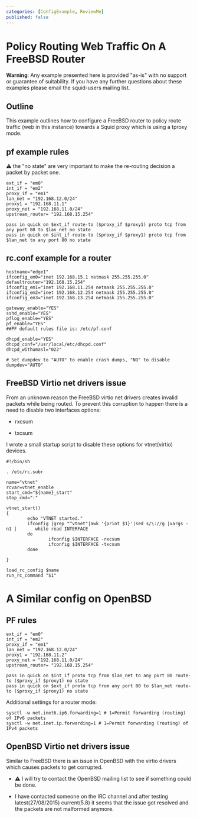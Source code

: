 ```yaml
---
categories: [ConfigExample, ReviewMe]
published: false
---
```

# Policy Routing Web Traffic On A FreeBSD Router

**Warning**: Any example presented here is provided "as-is" with no
support or guarantee of suitability. If you have any further questions
about these examples please email the squid-users mailing list.

## Outline

This example outlines how to configure a FreeBSD router to policy route
traffic (web in this instance) towards a Squid proxy which is using a
tproxy mode.

## pf example rules

:warning: the
"no state" are very important to make the re-routing decision a packet
by packet one.

    ext_if = "em0"
    int_if = "em2"
    proxy_if = "em1"
    lan_net = "192.168.12.0/24"
    proxy1 = "192.168.11.1"
    proxy_net = "192.168.11.0/24"
    upstream_router= "192.168.15.254"
    
    pass in quick on $ext_if route-to ($proxy_if $proxy1) proto tcp from any port 80 to $lan_net no state
    pass in quick on $int_if route-to ($proxy_if $proxy1) proto tcp from $lan_net to any port 80 no state

## rc.conf example for a router

    hostname="edge1"
    ifconfig_em0="inet 192.168.15.1 netmask 255.255.255.0"
    defaultrouter="192.168.15.254"
    ifconfig_em1="inet 192.168.11.254 netmask 255.255.255.0"
    ifconfig_em2="inet 192.168.12.254 netmask 255.255.255.0"
    ifconfig_em3="inet 192.168.13.254 netmask 255.255.255.0"
    
    gateway_enable="YES"
    sshd_enable="YES"
    pflog_enable="YES"
    pf_enable="YES"
    ##PF default rules file is: /etc/pf.conf
    
    dhcpd_enable="YES"
    dhcpd_conf="/usr/local/etc/dhcpd.conf"
    dhcpd_withumasl="022"
    
    # Set dumpdev to "AUTO" to enable crash dumps, "NO" to disable
    dumpdev="AUTO"

## FreeBSD Virtio net drivers issue

From an unknown reason the FreeBSD virtio net drivers creates invalid
packets while being routed. To prevent this corruption to happen there
is a need to disable two interfaces options:

  - rxcsum

  - txcsum

I wrote a small startup script to disable these options for
vtnet(virtio) devices.

``` highlight
#!/bin/sh

. /etc/rc.subr

name="vtnet"
rcvar=vtnet_enable
start_cmd="${name}_start"
stop_cmd=":"

vtnet_start()
{
        echo "VTNET started."
        ifconfig |grep "^vtnet"|awk '{print $1}'|sed s/\://g |xargs -n1 |       while read INTERFACE
        do
                ifconfig $INTERFACE -rxcsum
                ifconfig $INTERFACE -txcsum
        done

}

load_rc_config $name
run_rc_command "$1"
```

# A Similar config on OpenBSD

## PF rules

    ext_if = "em0"
    int_if = "em2"
    proxy_if = "em1"
    lan_net = "192.168.12.0/24"
    proxy1 = "192.168.11.2"
    proxy_net = "192.168.11.0/24"
    upstream_router= "192.168.15.254"
    
    pass in quick on $int_if proto tcp from $lan_net to any port 80 route-to ($proxy_if $proxy1) no state
    pass in quick on $ext_if proto tcp from any port 80 to $lan_net route-to ($proxy_if $proxy1) no state

Additional settings for a router mode:

    sysctl -w net.inet6.ip6.forwarding=1 # 1=Permit forwarding (routing) of IPv6 packets
    sysctl -w net.inet.ip.forwarding=1 # 1=Permit forwarding (routing) of IPv4 packets

## OpenBSD Virtio net drivers issue

Similar to FreeBSD there is an issue in OpenBSD with the virtio drivers
which causes packets to get corrupted.

  - :warning:
    I will try to contact the OpenBSD mailing list to see if something
    could be done.

  - I have contacted someone on the IRC channel and after testing
    latest(27/08/2015) current(5.8) it seems that the issue got resolved
    and the packets are not malformed anymore.
